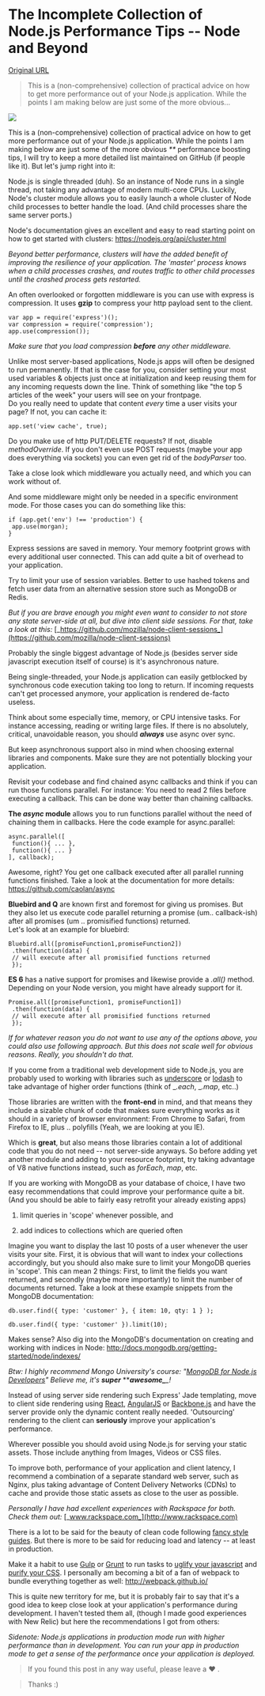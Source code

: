 # The Incomplete Collection of Node.js Performance Tips -- Node and Beyond

[Original URL](https://medium.com/node-and-beyond/the-incomplete-collection-of-node-js-performance-tips-94cc712661bd)

> This is a (non-comprehensive) collection of practical advice on how to get more performance out of your Node.js application. While the points I am making below are just some of the more obvious...

![](https://cdn-images-1.medium.com/max/800/1*1dI8vwqQTqVVhDy75ugc9A.png)

This is a (non-comprehensive) collection of practical advice on how to get more performance out of your Node.js application. While the points I am making below are just some of the more obvious _**_ performance boosting tips, I will try to keep a more detailed list maintained on GitHub (if people like it). But let's jump right into it:

Node.js is single threaded (duh). So an instance of Node runs in a single thread, not taking any advantage of modern multi-core CPUs. Luckily, Node's cluster module allows you to easily launch a whole cluster of Node child processes to better handle the load. (And child processes share the same server ports.)

Node's documentation gives an excellent and easy to read starting point on how to get started with clusters: <https://nodejs.org/api/cluster.html>

_Beyond better performance, clusters will have the added benefit of improving the resilience of your application. The 'master' process knows when a child processes crashes, and routes traffic to other child processes until the crashed process gets restarted._

An often overlooked or forgotten middleware is you can use with express is compression. It uses **gzip** to compress your http payload sent to the client.

```
var app = require('express')();
var compression = require('compression');
app.use(compression());
```

_Make sure that you load compression_ **_before_** _any other middleware._

Unlike most server-based applications, Node.js apps will often be designed to run permanently. If that is the case for you, consider setting your most used variables & objects just once at initialization and keep reusing them for any incoming requests down the line. Think of something like "the top 5 articles of the week" your users will see on your frontpage.<br>
Do you really need to update that content _every_ time a user visits your page? If not, you can cache it:

```
app.set('view cache', true);
```

Do you make use of http PUT/DELETE requests? If not, disable _methodOverride_. If you don't even use POST requests (maybe your app does everything via sockets) you can even get rid of the _bodyParser_ too.

Take a close look which middleware you actually need, and which you can work without of.

And some middleware might only be needed in a specific environment mode. For those cases you can do something like this:

```
if (app.get('env') !== 'production') {
 app.use(morgan);
}
```

Express sessions are saved in memory. Your memory footprint grows with every additional user connected. This can add quite a bit of overhead to your application.

Try to limit your use of session variables. Better to use hashed tokens and fetch user data from an alternative session store such as MongoDB or Redis.

_But if you are brave enough you might even want to consider to not store any state server-side at all, but dive into client side sessions. For that, take a look at this:_ [_https://github.com/mozilla/node-client-sessions_](https://github.com/mozilla/node-client-sessions)

Probably the single biggest advantage of Node.js (besides server side javascript execution itself of course) is it's asynchronous nature.

Being single-threaded, your Node.js application can easily getblocked by synchronous code execution taking too long to return. If incoming requests can't get processed anymore, your application is rendered de-facto useless.

Think about some especially time, memory, or CPU intensive tasks. For instance accessing, reading or writing large files. If there is no absolutely, critical, unavoidable reason, you should **_always_** use async over sync.

But keep asynchronous support also in mind when choosing external libraries and components. Make sure they are not potentially blocking your application.

Revisit your codebase and find chained async callbacks and think if you can run those functions parallel. For instance: You need to read 2 files before executing a callback. This can be done way better than chaining callbacks.

**The _async_ module** allows you to run functions parallel without the need of chaining them in callbacks. Here the code example for async.parallel:

```
async.parallel([
 function(){ ... },
 function(){ ... }
], callback);
```

Awesome, right? You get one callback executed after all parallel running functions finished. Take a look at the documentation for more details: <https://github.com/caolan/async>

**Bluebird and Q** are known first and foremost for giving us promises. But they also let us execute code parallel returning a promise (um.. callback-ish) after all promises (um .. promisified functions) returned.<br>
Let's look at an example for bluebird:

```
Bluebird.all([promiseFunction1,promiseFunction2]) 
 .then(function(data) {
 // will execute after all promisified functions returned
 });
```

**ES 6** has a native support for promises and likewise provide a _.all()_ method. Depending on your Node version, you might have already support for it.

```
Promise.all([promiseFunction1, promiseFunction1])
 .then(function(data) {
 // will execute after all promisified functions returned
 });
```

_If for whatever reason you do not want to use any of the options above, you could also use following approach. But this does not scale well for obvious reasons. Really, you shouldn't do that._

If you come from a traditional web development side to Node.js, you are probably used to working with libraries such as [underscore](http://underscorejs.org/) or [lodash](https://lodash.com/) to take advantage of higher order functions (think of __.each_, __.map_, etc..)

Those libraries are written with the **front-end** in mind, and that means they include a sizable chunk of code that makes sure everything works as it should in a variety of browser environment: From Chrome to Safari, from Firefox to IE, plus .. polyfills (Yeah, we are looking at you IE).

Which is **great**, but also means those libraries contain a lot of additional code that you do not need -- not server-side anyways. So before adding yet another module and adding to your resource footprint, try taking advantage of V8 native functions instead, such as _forEach_, _map_, etc.

If you are working with MongoDB as your database of choice, I have two easy recommendations that could improve your performance quite a bit. (And you should be able to fairly easy retrofit your already existing apps)

1. limit queries in 'scope' whenever possible, and

2. add indices to collections which are queried often

Imagine you want to display the last 10 posts of a user whenever the user visits your site. First, it is obvious that will want to index your collections accordingly, but you should also make sure to limit your MongoDB queries in 'scope'. This can mean 2 things: First, to limit the fields you want returned, and secondly (maybe more importantly) to limit the number of documents returned. Take a look at these example snippets from the MongoDB documentation:

```
db.user.find({ type: 'customer' }, { item: 10, qty: 1 } );

db.user.find({ type: 'customer' }).limit(10);
```

Makes sense? Also dig into the MongoDB's documentation on creating and working with indices in Node: <http://docs.mongodb.org/getting-started/node/indexes/>

_Btw: I highly recommend Mongo University's course: "_[_MongoDB for Node.js Developers_](https://university.mongodb.com/courses/M101JS/about)_" Believe me, it's_ **_super_** *****awesome_**_!*

Instead of using server side rendering such Express' Jade templating, move to client side rendering using [React](http://facebook.github.io/react/), [AngularJS](https://angularjs.org/) or [Backbone.js](http://backbonejs.org/) and have the server provide only the dynamic content really needed. 'Outsourcing' rendering to the client can **seriously** improve your application's performance.

Wherever possible you should avoid using Node.js for serving your static assets. Those include anything from Images, Videos or CSS files.

To improve both, performance of your application and client latency, I recommend a combination of a separate standard web server, such as Nginx, plus taking advantage of Content Delivery Networks (CDNs) to cache and provide those static assets as close to the user as possible.

_Personally I have had excellent experiences with Rackspace for both.<br>
Check them out:_ [_www.rackspace.com_](http://www.rackspace.com)

There is a lot to be said for the beauty of clean code following [fancy style guides](https://github.com/airbnb/javascript). But there is more to be said for reducing load and latency -- at least in production.

Make it a habit to use [Gulp](http://gulpjs.com) or [Grunt](http://gruntjs.com) to run tasks to [uglify your javascript](https://github.com/mishoo/UglifyJS2/) and [purify your CSS](https://github.com/purifycss). I personally am becoming a bit of a fan of webpack to bundle everything together as well: <http://webpack.github.io/>

This is quite new territory for me, but it is probably fair to say that it's a good idea to keep close look at your application's performance during development. I haven't tested them all, (though I made good experiences with New Relic) but here the recommendations I got from others:

_Sidenote: Node.js applications in production mode run with higher performance than in development. You can run your app in production mode to get a sense of the performance once your application is deployed._

> If you found this post in any way useful, please leave a ♥ .

> Thanks :)
